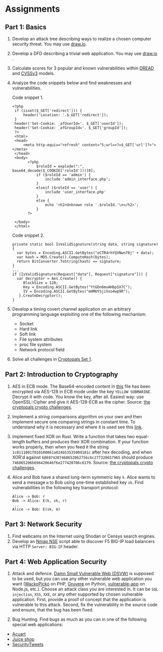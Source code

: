 # Assignments

## Part 1: Basics
1. Develop an attack tree describing ways to realize a chosen computer security threat. You may use [draw.io](https://michenriksen.com/blog/drawio-for-threat-modeling/).
2. Develop a DFD describing a trivial web application. You may use [draw.io](https://michenriksen.com/blog/drawio-for-threat-modeling/) .
3. Calculate scores for 3 popular and known vulnerabilities within [DREAD](https://msdn.microsoft.com/en-us/library/aa302419.aspx) and [CVSSv3](https://www.first.org/cvss/calculator/3.0) models.
4. Analyze the code snippets below and find weaknesses and vulnerabilities.
   
   Code snippet 1.
   ```
   <?php
    if (isset($_GET['redirect'])) {
        header('Location: '.$_GET['redirect']);
    }
    header('Set-Cookie: _afUserId='. $_GET['userId']);
    header('Set-Cookie: _afGroupId='. $_GET['groupId']);
    ?>
    <html>
    <head>
        <meta http-equiv="refresh" content="5;url=<?=$_GET['url']?>"></meta>
    </head>
    <body>
          <?php
              $roleId = explode(":", base64_decode($_COOKIE['roleId']))[0];
              if ($roleId == 'admin') {
                  include 'admin_interface.php';
              }
              elseif ($roleId == 'user') {
                  include 'user_interface.php'
              }
              else {
                  echo '<h2>Unknown role '.$roleId.'\n</h2>';
              }
          ?>

    </body>
    </html>
   ```
   Code snippet 2.
   ```
   private static bool IsValidSignature(string data, string signature) {
     var bytes = Encoding.ASCII.GetBytes("eCTR4rhYQVNwn78j" + data);
     var hash = MD5.Create().ComputeHash(bytes);
     return BitConverter.ToString(hash) == signature;
   }
   ...
   if (IsValidSignature(Request["data"], Request["signature"])) {
     var decryptor = Aes.Create() { 
        BlockSize = 128;
        Key = Encoding.ASCII.GetBytes("YtGDn6mvAHbp5X7C");
        IV = Encoding.ASCII.GetBytes("mHMUYSjiVxo4wp9R");
      }.CreateDecryptor();
   }
   ```
5. Develop a timing covert channel application on an arbitrary programming language exploiting one of the following mechanism:
    * Socket
    * Hard link
    * Soft link
    * File system attributes
    * proc file system
    * Network protocol field
6. Solve all challenges in [Cryptopals Set 1](https://cryptopals.com/sets/1).

## Part 2: Introduction to Cryptography
1. AES in ECB mode. The Base64-encoded content in [this](https://github.com/tsu-iscd/introduction-to-computer-security/blob/master/data/1.txt) file has been encrypted via AES-128 in ECB mode under the key `YELLOW SUBMARINE`.
Decrypt it with code. You know the key, after all. Easiest way: use OpenSSL::Cipher and give it AES-128-ECB as the cipher.
Source: [the cryptopals crypto challenges](https://cryptopals.com/sets/1/challenges/7).

2. Implement a string comparisons algorithm on your own and then implement secure one comparing strings in constant time.
To understand why it is necessary and where it is used see this [link](https://cryptocoding.net/index.php/Coding_rules#Compare_secret_strings_in_constant_time).

3. Implement fixed XOR on Rust. Write a function that takes two equal-length buffers and produces their XOR combination.
If your function works properly, then when you feed it the string `1c0111001f010100061a024b53535009181c` after hex decoding, and when XOR'd against `686974207468652062756c6c277320657965` should produce `746865206b696420646f6e277420706c6179`.
Source: [the cryptopals crypto challenges](https://cryptopals.com/sets/1/challenges/2).

4. Alice and Bob have a shared long-term symmetric key `k`. Alice wants to send a message `m` to Bob using one-time established key `sk`.  Find vulnerabilities in the following key transport protocol: 

   ```
   Alice -> Bob: r
   Bob -> Alice: E(k, sk, r)
   ...
   Alice -> Bob: E(sk, m)
   ```

## Part 3: Network Security
1. Find webcams on the Internet using Shodan or Censys search engines.
2. Develop an [Nmap NSE](https://nmap.org/nsedoc/) script able to discover F5 BIG-IP load balancers via HTTP `Server: BIG-IP` header.

## Part 4: Web Application Security
1. Attack and defence. [Damn Small Vulnerable Web (DSVW)](https://github.com/stamparm/DSVW) is supposed to be used, but you can use any other vulnerable web application you want ([WackoPicko](https://github.com/adamdoupe/WackoPicko) on PHP, [Gruyere](https://google-gruyere.appspot.com/) on Python, [vulnerable-app](https://github.com/clarkio/vulnerable-app) on Node.js, etc.). Choose an attack class you are interested in. It can be `SQL injection`, `XSS`, `XXE`, or any other supported by chosen vulnerable application. First, provide a proof of concept that the application is vulnerable to this attack. Second, fix the vulnerability in the source code and ensure, that the bug has been fixed.

2. Bug Hunting. Find bugs as much as you can in one of the following special web applications:
* [Acuart](http://testphp.vulnweb.com/)
* [Juice shop](https://juice-shop.herokuapp.com/#/search)
* [SecurityTweets](http://testhtml5.vulnweb.com)
